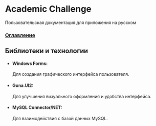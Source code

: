 # Academic Challenge
Пользовательская документация для приложения на русском

### [Оглавление](./index.md)

## Библиотеки и технологии
<ul>
  <li><h4><b>Windows Forms:</b></h4> 
   Для создания графического интерфейса пользователя.</li>
  <li><h4><b>Guna.UI2:</b></h4> 
  Для улучшения визуального оформления и удобства интерфейса.</li>
  <li><h4><b>MySQL Connector/NET:</b></h4> 
   Для взаимодействия с базой данных MySQL.</li>
</ul>
